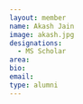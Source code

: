 ```yaml
---
layout: member
name: Akash Jain
image: akash.jpg
designations: 
  - MS Scholar
area:
bio:
email:
type: alumni
---
```

